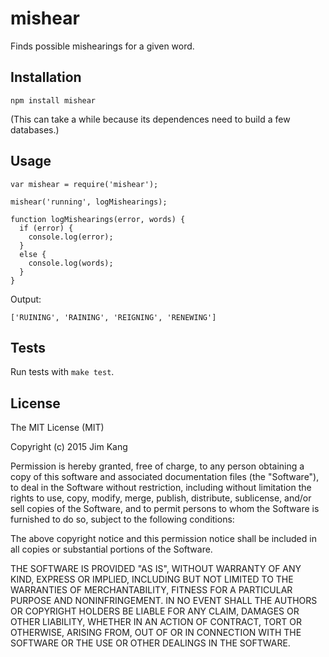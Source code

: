 mishear
=======

Finds possible mishearings for a given word.

Installation
------------

    npm install mishear

(This can take a while because its dependences need to build a few databases.)

Usage
-----

    var mishear = require('mishear');

    mishear('running', logMishearings);

    function logMishearings(error, words) {
      if (error) {
        console.log(error);
      }
      else {
        console.log(words);
      }
    }

Output:

    ['RUINING', 'RAINING', 'REIGNING', 'RENEWING']

Tests
-----

Run tests with `make test`.

License
-------

The MIT License (MIT)

Copyright (c) 2015 Jim Kang

Permission is hereby granted, free of charge, to any person obtaining a copy
of this software and associated documentation files (the "Software"), to deal
in the Software without restriction, including without limitation the rights
to use, copy, modify, merge, publish, distribute, sublicense, and/or sell
copies of the Software, and to permit persons to whom the Software is
furnished to do so, subject to the following conditions:

The above copyright notice and this permission notice shall be included in
all copies or substantial portions of the Software.

THE SOFTWARE IS PROVIDED "AS IS", WITHOUT WARRANTY OF ANY KIND, EXPRESS OR
IMPLIED, INCLUDING BUT NOT LIMITED TO THE WARRANTIES OF MERCHANTABILITY,
FITNESS FOR A PARTICULAR PURPOSE AND NONINFRINGEMENT. IN NO EVENT SHALL THE
AUTHORS OR COPYRIGHT HOLDERS BE LIABLE FOR ANY CLAIM, DAMAGES OR OTHER
LIABILITY, WHETHER IN AN ACTION OF CONTRACT, TORT OR OTHERWISE, ARISING FROM,
OUT OF OR IN CONNECTION WITH THE SOFTWARE OR THE USE OR OTHER DEALINGS IN
THE SOFTWARE.
